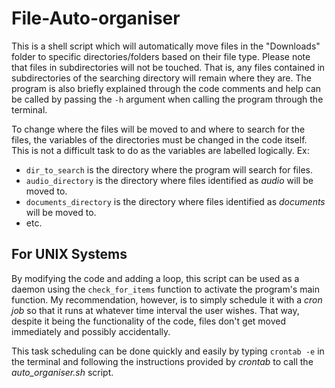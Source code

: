 # File-Auto-organiser
This is a shell script which will automatically move files in the "Downloads" folder to specific directories/folders based on their file type. Please note that files in subdirectories will not be touched. That is, any files contained in subdirectories of the searching directory will remain where they are.
The program is also briefly explained through the code comments and help can be called by passing the `-h` argument when calling the program through the terminal.

To change where the files will be moved to and where to search for the files, the variables of the directories must be changed in the code itself. This is not a difficult task to do as the variables are labelled logically. 
Ex: 
* `dir_to_search` is the directory where the program will search for files.
* `audio_directory` is the directory where files identified as *audio* will be moved to.
* `documents_directory` is the directory where files identified as *documents* will be moved to.
*  etc.


## For UNIX Systems
By modifying the code and adding a loop, this script can be used as a daemon using the `check_for_items` function to activate the program's main function. My recommendation, however, is to simply schedule it with a *cron job* so that it runs at whatever time interval the user wishes. That way, despite it being the functionality of the code, files don't get moved immediately and possibly accidentally.

This task scheduling can be done quickly and easily by typing `crontab -e` in the terminal and following the instructions provided by *crontab* to call the *auto_organiser.sh* script.

